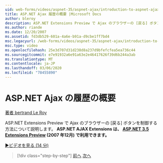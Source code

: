 ```yaml
---
uid: web-forms/videos/aspnet-35/aspnet-ajax/introduction-to-aspnet-ajax-history
title: ASP.NET Ajax 履歴の概要 |Microsoft Docs
author: bleroy
description: ASP.NET Extensions Preview で Ajax のブラウザーの [戻る] ボタンを制御する方法について説明します。 ASP.NET AJAX Extensions は ASP.NET 3.5 拡張子で利用できます...
ms.author: riande
ms.date: 12/20/2007
ms.assetid: fd3db529-601a-4a6e-b91a-d9cbe1ff7bd4
msc.legacyurl: /web-forms/videos/aspnet-35/aspnet-ajax/introduction-to-aspnet-ajax-history
msc.type: video
ms.openlocfilehash: 25e3d707d31d238d8a237d9bfefcfea5ea736c44
ms.sourcegitcommit: e7e91932a6e91a63e2e46417626f39d6b244a3ab
ms.translationtype: MT
ms.contentlocale: ja-JP
ms.lasthandoff: 03/06/2020
ms.locfileid: "78455890"
---
```

# <a name="introduction-to-aspnet-ajax-history"></a>ASP.NET Ajax の履歴の概要

[著者 bertrand Le Roy](https://github.com/bleroy)

ASP.NET Extensions Preview で Ajax のブラウザーの [戻る] ボタンを制御する方法について説明します。 **ASP.NET AJAX Extensions は、 [ASP.NET 3.5 Extensions Preview](https://www.asp.net/downloads/35-sp1#find) (2007 年12月) で利用できます。**

[&#9654;ビデオを見る (14 分)](https://channel9.msdn.com/Blogs/ASP-NET-Site-Videos/introduction-to-aspnet-ajax-history)

> [!div class="step-by-step"]
> [前へ](adonet-data-services-with-aspnet-ajax-support.md)
> [次へ](using-script-combining-to-improve-ajax-performance.md)
